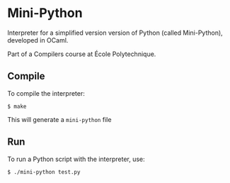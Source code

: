 # Mini-Python

Interpreter for a simplified version version of Python (called Mini-Python), developed in OCaml.

Part of a Compilers course at École Polytechnique.

## Compile

To compile the interpreter:
```
$ make
```
This will generate a ``mini-python`` file

## Run

To run a Python script with the interpreter, use:

```
$ ./mini-python test.py
```
